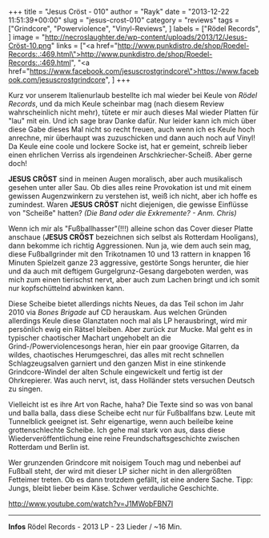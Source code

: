 +++
title = "Jesus Cröst - 010"
author = "Rayk"
date = "2013-12-22 11:51:39+00:00"
slug = "jesus-crost-010"
category = "reviews"
tags = ["Grindcore", "Powerviolence", "Vinyl-Reviews", ]
labels = ["Rödel Records", ]
image = "http://necroslaughter.de/wp-content/uploads/2013/12/Jesus-Cröst-10.png"
links = ["<a href=\"http://www.punkdistro.de/shop/Roedel-Records:.:469.html\">http://www.punkdistro.de/shop/Roedel-Records:.:469.html</a>", "<a href=\"https://www.facebook.com/jesuscrostgrindcore\">https://www.facebook.com/jesuscrostgrindcore</a>", ]
+++

Kurz vor unserem Italienurlaub bestellte ich mal wieder bei Keule von _Rödel Records_, und da mich Keule scheinbar mag (nach diesem Review wahrscheinlich nicht mehr), tütete er mir auch dieses Mal wieder Platten für "lau" mit ein. Und ich sage brav Danke dafür. Nur leider kann ich mich über diese Gabe dieses Mal nicht so recht freuen, auch wenn ich es Keule hoch anrechne, mir überhaupt was zuzuschicken und dann auch noch auf Vinyl! Da Keule eine coole und lockere Socke ist, hat er gemeint, schreib lieber einen ehrlichen Verriss als irgendeinen Arschkriecher-Scheiß. Aber gerne doch!

**JESUS CRÖST** sind in meinen Augen moralisch, aber auch musikalisch gesehen unter aller Sau. Ob dies alles reine Provokation ist und mit einem gewissen Augenzwinkern zu verstehen ist, weiß ich nicht, aber ich hoffe es zumindest. Waren **JESUS CRÖST** nicht diejenigen, die gewisse Einflüsse von "Scheiße" hatten? _(Die Band oder die Exkremente? - Anm. Chris)_

Wenn ich mir als "Fußballhasser"(!!!) alleine schon das Cover dieser Platte anschaue (**JESUS CRÖST** bezeichnen sich selbst als Rotterdam Hooligans), dann bekomme ich richtig Aggressionen. Nun ja, wie dem auch sein mag, diese Fußballgrinder mit den Trikotnamen 10 und 13 rattern in knappen 16 Minuten Spielzeit ganze 23 aggressive, gestörte Songs herunter, die hier und da auch mit deftigem Gurgelgrunz-Gesang dargeboten werden, was mich zum einen tierischst nervt, aber auch zum Lachen bringt und ich somit nur kopfschüttelnd abwinken kann.

Diese Scheibe bietet allerdings nichts Neues, da das Teil schon im Jahr 2010 via _Bones Brigade_ auf CD herauskam. Aus welchen Gründen allerdings Keule diese Glanztaten noch mal als LP herausbringt, wird mir persönlich ewig ein Rätsel bleiben. Aber zurück zur Mucke. Mal geht es in typischer chaotischer Machart ungehobelt an die Grind-/Powerviolencesongs heran, hier ein paar groovige Gitarren, da wildes, chaotisches Herumgeschrei, das alles mit recht schnellen Schlagzeugsalven garniert und den ganzen Mist in eine stinkende Grindcore-Windel der alten Schule eingewickelt und fertig ist der Ohrkrepierer. Was auch nervt, ist, dass Holländer stets versuchen Deutsch zu singen.

Vielleicht ist es ihre Art von Rache, haha? Die Texte sind so was von banal und balla balla, dass diese Scheibe echt nur für Fußballfans bzw. Leute mit Tunnelblick geeignet ist. Sehr eigenartige, wenn auch beileibe keine grottenschlechte Scheibe. Ich gehe mal stark von aus, dass diese Wiederveröffentlichung eine reine Freundschaftsgeschichte zwischen Rotterdam und Berlin ist.

Wer grunzenden Grindcore mit noisigem Touch mag und nebenbei auf Fußball steht, der wird mit dieser LP sicher nicht in den allergrößten Fetteimer treten. Ob es dann trotzdem gefällt, ist eine andere Sache. Tipp: Jungs, bleibt lieber beim Käse. Schwer verdauliche Geschichte.

http://www.youtube.com/watch?v=J1MWobFBN7I



---
**Infos**
Rödel Records - 2013
LP - 23 Lieder / ~16 Min.
